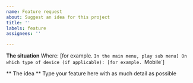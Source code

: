 ```yaml
---
name: Feature request
about: Suggest an idea for this project
title: ''
labels: feature
assignees: ''

---
```


**The situation**
Where: [for example. `In the main menu, play sub menu]
On which type of device (if applicable): [for example. `Mobile`]

** The idea **
Type your feature here with as much detail as possible
